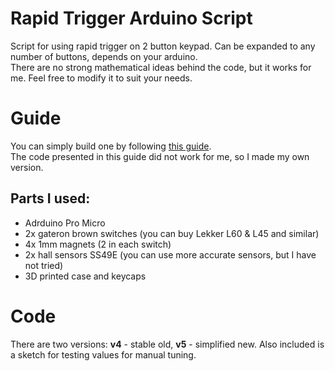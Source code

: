 # Rapid Trigger Arduino Script
Script for using rapid trigger on 2 button keypad. Can be expanded to any number of buttons, depends on your arduino.\
There are no strong mathematical ideas behind the code, but it works for me. Feel free to modify it to suit your needs.
# Guide
You can simply build one by following [this guide](https://www.youtube.com/watch?v=4rrDy9KakRI).\
The code presented in this guide did not work for me, so I made my own version.
## Parts I used:
* Adrduino Pro Micro
* 2x gateron brown switches (you can buy Lekker L60 & L45 and similar)
* 4x 1mm magnets (2 in each switch)
* 2x hall sensors SS49E (you can use more accurate sensors, but I have not tried)
* 3D printed case and keycaps
# Code
There are two versions: **v4** - stable old, **v5** - simplified new. Also included is a sketch for testing values ​​for manual tuning.
